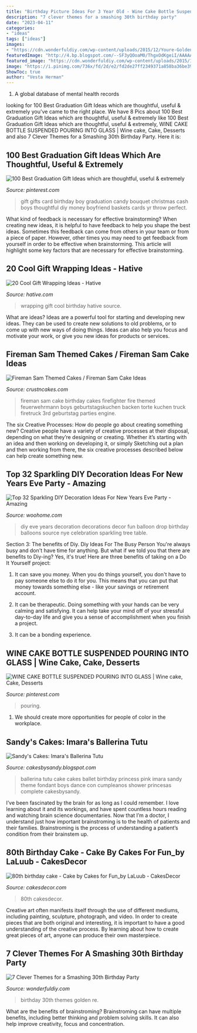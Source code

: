 ```yaml
---
title: "Birthday Picture Ideas For 3 Year Old - Wine Cake Bottle Suspended Pouring Into Glass"
description: "7 clever themes for a smashing 30th birthday party"
date: "2023-04-11"
categories:
- "ideas"
tags: ["ideas"]
images:
- "https://cdn.wonderfuldiy.com/wp-content/uploads/2015/12/Youre-Golden.jpg"
featuredImage: "http://4.bp.blogspot.com/--SF3yQOoaM0/ThgxOdKgeiI/AAAAAAAAC98/cCK7Kzdal-s/s1600/IMG_2338.JPG"
featured_image: "https://cdn.wonderfuldiy.com/wp-content/uploads/2015/12/Youre-Golden.jpg"
image: "https://i.pinimg.com/736x/fd/2d/e2/fd2de27ff2349371a858ba36be3977ee--wine-cakes-bottle.jpg"
ShowToc: true
author: "Vesta Herman"
---
```



1. A global database of mental health records 

	

		
looking for 100 Best Graduation Gift Ideas which are thoughtful, useful &amp; extremely you've came to the right place. We have 8 Pics about 100 Best Graduation Gift Ideas which are thoughtful, useful &amp; extremely like 100 Best Graduation Gift Ideas which are thoughtful, useful &amp; extremely, WINE CAKE BOTTLE SUSPENDED POURING INTO GLASS | Wine cake, Cake, Desserts and also 7 Clever Themes for a Smashing 30th Birthday Party. Here it is:
		
    
## 100 Best Graduation Gift Ideas Which Are Thoughtful, Useful &amp; Extremely

<img loading=lazy src="https://i.pinimg.com/736x/2d/a3/ce/2da3ce827766e33478a73beccde2123e.jpg" onerror="this.onerror=null;this.src='https://tse3.mm.bing.net/th?id=OIP.g8NLJ9a2sC1OWz3yTmJRtAHaJ4&amp;pid=15.1';" alt="100 Best Graduation Gift Ideas which are thoughtful, useful &amp; extremely">

_Source: pinterest.com_

>gift gifts card birthday boy graduation candy bouquet christmas cash boys thoughtful diy money boyfriend baskets cards yr throw perfect. 

	

What kind of feedback is necessary for effective brainstorming?
When creating new ideas, it is helpful to have feedback to help you shape the best ideas. Sometimes this feedback can come from others in your team or from a piece of paper. However, other times you may need to get feedback from yourself in order to be effective when brainstorming. This article will highlight some key factors that are necessary for effective brainstorming.

    
## 20 Cool Gift Wrapping Ideas - Hative

<img loading=lazy src="http://hative.com/wp-content/uploads/2014/10/gift-wrapping-ideas/3-cool-gift-wrapping-ideas.jpg" onerror="this.onerror=null;this.src='https://tse2.mm.bing.net/th?id=OIP.IumchR58nq-vAcfGyDOSDAHaJ4&amp;pid=15.1';" alt="20 Cool Gift Wrapping Ideas - Hative">

_Source: hative.com_

>wrapping gift cool birthday hative source. 

	

What are ideas?
Ideas are a powerful tool for starting and developing new ideas. They can be used to create new solutions to old problems, or to come up with new ways of doing things. Ideas can also help you focus and motivate your work, or give you new ideas for products or services.

    
## Fireman Sam Themed Cakes / Fireman Sam Cake Ideas

<img loading=lazy src="http://www.crustncakes.com/blog/wp-content/uploads/2015/11/19c9dd09d9a6ce1241b28cae1ebe8175.jpg" onerror="this.onerror=null;this.src='https://tse1.mm.bing.net/th?id=OIP.xGCVMOOLkKwlN9L9Fslm4AHaJ4&amp;pid=15.1';" alt="Fireman Sam Themed Cakes / Fireman Sam Cake Ideas">

_Source: crustncakes.com_

>fireman sam cake birthday cakes firefighter fire themed feuerwehrmann boys geburtstagskuchen backen torte kuchen truck firetruck 3rd geburtstag parties engine. 

	

The six Creative Processes: How do people go about creating something new?
Creative people have a variety of creative processes at their disposal, depending on what they’re designing or creating. Whether it’s starting with an idea and then working on developing it, or simply Sketching out a plan and then working from there, the six creative processes described below can help create something new.

    
## Top 32 Sparkling DIY Decoration Ideas For New Years Eve Party - Amazing

<img loading=lazy src="http://www.woohome.com/wp-content/uploads/2013/12/diy-new-year-eve-decorations-28-2.jpg" onerror="this.onerror=null;this.src='https://tse2.mm.bing.net/th?id=OIP.H5aIrWKhdkDnJPEfiL5YfgHaLP&amp;pid=15.1';" alt="Top 32 Sparkling DIY Decoration Ideas For New Years Eve Party - Amazing">

_Source: woohome.com_

>diy eve years decoration decorations decor fun balloon drop birthday balloons source nye celebration sparkling tree table. 

	

Section 3: The benefits of Diy.
Diy Ideas For The Busy Person
You're always busy and don't have time for anything. But what if we told you that there are benefits to Diy-ing? Yes, it's true! Here are three benefits of taking on a Do It Yourself project:

1. It can save you money. When you do things yourself, you don't have to pay someone else to do it for you. This means that you can put that money towards something else - like your savings or retirement account.

2. It can be therapeutic. Doing something with your hands can be very calming and satisfying. It can help take your mind off of your stressful day-to-day life and give you a sense of accomplishment when you finish a project.

3. It can be a bonding experience.

    
## WINE CAKE BOTTLE SUSPENDED POURING INTO GLASS | Wine Cake, Cake, Desserts

<img loading=lazy src="https://i.pinimg.com/736x/fd/2d/e2/fd2de27ff2349371a858ba36be3977ee--wine-cakes-bottle.jpg" onerror="this.onerror=null;this.src='https://tse1.mm.bing.net/th?id=OIP.dyJ6EPODi0nxyD1OiwT5rQHaJ3&amp;pid=15.1';" alt="WINE CAKE BOTTLE SUSPENDED POURING INTO GLASS | Wine cake, Cake, Desserts">

_Source: pinterest.com_

>pouring. 

	

1. We should create more opportunities for people of color in the workplace.

    
## Sandy&#039;s Cakes: Imara&#039;s Ballerina Tutu

<img loading=lazy src="http://4.bp.blogspot.com/--SF3yQOoaM0/ThgxOdKgeiI/AAAAAAAAC98/cCK7Kzdal-s/s1600/IMG_2338.JPG" onerror="this.onerror=null;this.src='https://tse4.mm.bing.net/th?id=OIP.ch4Ou2I5yUJFZTdfND1QKAHaLI&amp;pid=15.1';" alt="Sandy&#039;s Cakes: Imara&#039;s Ballerina Tutu">

_Source: cakesbysandy.blogspot.com_

>ballerina tutu cake cakes ballet birthday princess pink imara sandy theme fondant boys dance con cumpleanos shower princesas complete cakesbysandy. 

	

I’ve been fascinated by the brain for as long as I could remember. I love learning about it and its workings, and have spent countless hours reading and watching brain science documentaries. Now that I’m a doctor, I understand just how important brainstroming is to the health of patients and their families. Brainstroming is the process of understanding a patient’s condition from their brainstem up.

    
## 80th Birthday Cake - Cake By Cakes For Fun_by LaLuub - CakesDecor

<img loading=lazy src="https://pic.cakesdecor.com/m/vkriyzmvgsmp07xe0hak.jpg" onerror="this.onerror=null;this.src='https://tse3.mm.bing.net/th?id=OIP.LkSeaa0ZqvyS2S_Urh0urwHaLH&amp;pid=15.1';" alt="80th birthday cake - Cake by Cakes for Fun_by LaLuub - CakesDecor">

_Source: cakesdecor.com_

>80th cakesdecor. 

	

Creative art often manifests itself through the use of different mediums, including painting, sculpture, photograph, and video. In order to create pieces that are both original and interesting, it is important to have a good understanding of the creative process. By learning about how to create great pieces of art, anyone can produce their own masterpiece.

    
## 7 Clever Themes For A Smashing 30th Birthday Party

<img loading=lazy src="https://cdn.wonderfuldiy.com/wp-content/uploads/2015/12/Youre-Golden.jpg" onerror="this.onerror=null;this.src='https://tse2.mm.bing.net/th?id=OIP.dA-EKfvFo0TPf-oMPo2J9gHaJ4&amp;pid=15.1';" alt="7 Clever Themes for a Smashing 30th Birthday Party">

_Source: wonderfuldiy.com_

>birthday 30th themes golden re. 

	

What are the benefits of brainstroming?
Brainstroming can have multiple benefits, including better thinking and problem solving skills. It can also help improve creativity, focus and concentration.

